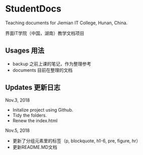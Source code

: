 # StudentDocs
Teaching documents for Jiemian IT College, Hunan, China.

界面IT学院（中国，湖南）教学文档项目

## Usages 用法

- backup 之前上课的笔记，作为整理参考
- documents 目前在整理的文档 

## Updates 更新日志

Nov.3, 2018
- Initalize project using Github.
- Tidy the folders.
- Renew the index.html

Nov.5, 2018
- 更新了分组元素里的标签（p, blockquote, h1-6, pre, figure, hr）
- 更新README.MD文档